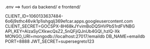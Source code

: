 .env ==> fuori da backend/ e frontend/

CLIENT_ID=1060133637484-6o6j9sthc46vik1p1ishgqlj369efcar.apps.googleusercontent.com
CLIENT_SECRET=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
API_KEY=AIzaSyCXkwcQsZ2_5nQFjiQJnUb4GQl_hzlQ-Xk
MONGO_URI=mongodb://localhost:27017/emaildb
DB_NAME=emaildb
PORT=8888
JWT_SECRET=supersegreto123
